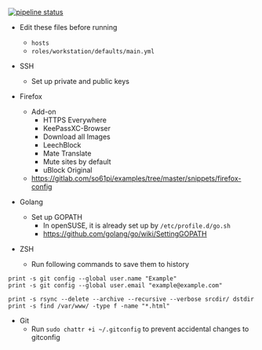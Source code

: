 [![pipeline status](https://gitlab.com/so61pi/ansible/badges/master/pipeline.svg)](https://gitlab.com/so61pi/ansible/commits/master)

- Edit these files before running
  - `hosts`
  - `roles/workstation/defaults/main.yml`

- SSH
  - Set up private and public keys

- Firefox
  - Add-on
    - HTTPS Everywhere
    - KeePassXC-Browser
    - Download all Images
    - LeechBlock
    - Mate Translate
    - Mute sites by default
    - uBlock Original
  - https://gitlab.com/so61pi/examples/tree/master/snippets/firefox-config

- Golang
  - Set up GOPATH
    - In openSUSE, it is already set up by `/etc/profile.d/go.sh`
    - https://github.com/golang/go/wiki/SettingGOPATH

- ZSH
  - Run following commands to save them to history
```shell
print -s git config --global user.name "Example"
print -s git config --global user.email "example@example.com"

print -s rsync --delete --archive --recursive --verbose srcdir/ dstdir
print -s find /var/www/ -type f -name "*.html"
```

- Git
  - Run `sudo chattr +i ~/.gitconfig` to prevent accidental changes to gitconfig
